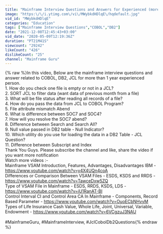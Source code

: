 ```yaml
---
title: "Mainframe Interview Questions and Answers for Experienced (more than 1 years) COBOL JCL DB2 | Learn"
image: "https:\/\/i.ytimg.com\/vi\/MWybkdHDlqE\/hqdefault.jpg"
vid_id: "MWybkdHDlqE"
categories: "Education"
tags: ["Mainframe Interview Questions","COBOL","DB2"]
date: "2021-12-08T12:45:43+03:00"
vid_date: "2020-05-09T12:19:36Z"
duration: "PT21M41S"
viewcount: "29242"
likeCount: "426"
dislikeCount: "25"
channel: "Mainframe Guru"
---
```

{% raw %}In this video, Below are the mainframe interview questions and answer related to COBOL, DB2, JCL for more than 1 year experienced person.<br />1. How do you check one file is empty or not in a JCL?<br />2. SORT JCL to filter data (want data of previous month from a file)<br />3. What will be file status after reading all records of a file?<br />4. How do you pass the data from JCL to COBOL Program?<br />5. File attribute mismatch Abend<br />6. What is difference between SOC7 and SOC4?<br />7. How will you resolve the SOC7 abend?<br />8. Difference between Search and Search All?<br />9. Null value passed in DB2 table - Null Indicator?<br />10. Which utility do you use for loading the data in a DB2 Table - JCL Question?<br />11. Difference between Subscript and Index<br />Thank You Guys. Please subscribe the channel and like, share the video if you want more notification<br />Watch more videos :-<br />Mainframe VSAM Introduction, Features, Advantages, Disadvantages IBM - <a rel="nofollow" target="blank" href="https://www.youtube.com/watch?v=y4X4UQn4coA">https://www.youtube.com/watch?v=y4X4UQn4coA</a><br />Differences or Comparison Between VSAM Files - ESDS, KSDS and RRDS - <a rel="nofollow" target="blank" href="https://www.youtube.com/watch?v=TawceDxw5ZQ">https://www.youtube.com/watch?v=TawceDxw5ZQ</a><br />Type of VSAM File in Mainframe - ESDS, RRDS, KSDS, LDS - <a rel="nofollow" target="blank" href="https://www.youtube.com/watch?v=iU1RanAT-BI">https://www.youtube.com/watch?v=iU1RanAT-BI</a><br />Control Interval CI and Control Area CA In Mainframe - Components, Record Based Parameter - <a rel="nofollow" target="blank" href="https://www.youtube.com/watch?v=OuoECbNHvvM">https://www.youtube.com/watch?v=OuoECbNHvvM</a><br />Types of Life Insurance Cash Value, Whole Life, Joint, Universal, Variable, Endowment - <a rel="nofollow" target="blank" href="https://www.youtube.com/watch?v=6VCgzuJ3NAU">https://www.youtube.com/watch?v=6VCgzuJ3NAU</a><br /><br />#MainframeGuru, #MainframeInterview, #JclCobolDb2Questions{% endraw %}
